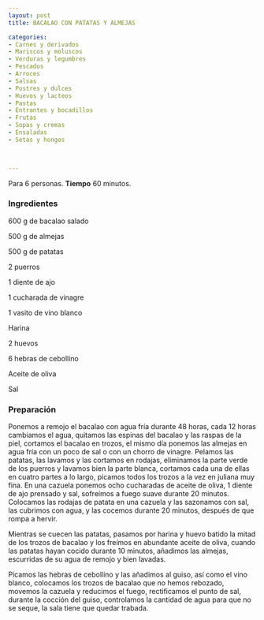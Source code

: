 ```yaml
---
layout: post
title: BACALAO CON PATATAS Y ALMEJAS

categories:
- Carnes y derivados
- Mariscos y moluscos
- Verduras y legumbres
- Pescados
- Arroces
- Salsas
- Postres y dulces
- Huevos y lacteos
- Pastas
- Entrantes y bocadillos
- Frutas
- Sopas y cremas
- Ensaladas
- Setas y hongos
 


---
```


Para 6 personas.
<b>Tiempo</b> 60 minutos.

<h3>Ingredientes</h3>

600 g de bacalao salado

500 g de almejas

500 g de patatas

2 puerros

1 diente de ajo

1 cucharada de vinagre

1 vasito de vino blanco

Harina

2 huevos

6 hebras de cebollino

Aceite de oliva

Sal

<h3>Preparación</h3>

Ponemos a remojo el bacalao con agua fría durante 48 horas, cada 12 horas cambiamos el agua, quitamos las espinas del bacalao y las raspas de la piel, cortamos el bacalao en trozos, el mismo día ponemos las almejas en agua fría con un poco de sal o con un chorro de vinagre. Pelamos las patatas, las lavamos y las cortamos en rodajas, eliminamos la parte verde de los puerros y lavamos bien la parte blanca, cortamos cada una de ellas en cuatro partes a lo largo, picamos todos los trozos a la vez en juliana muy fina. En una cazuela ponemos ocho cucharadas de aceite de oliva, 1 diente de ajo prensado y sal, sofreímos a fuego suave durante 20 minutos. Colocamos las rodajas de patata en una cazuela y las sazonamos con sal, las cubrimos con agua, y las cocemos durante 20 minutos, después de que rompa a hervir.

Mientras se cuecen las patatas, pasamos por harina y huevo batido la mitad de los trozos de bacalao y los freímos en abundante aceite de oliva, cuando las patatas hayan cocido durante 10 minutos, añadimos las almejas, escurridas de su agua de remojo y bien lavadas.

Picamos las hebras de cebollino y las añadimos al guiso, así como el vino blanco, colocamos los trozos de bacalao que no hemos rebozado, movemos la cazuela y reducimos el fuego, rectificamos el punto de sal, durante la cocción del guiso, controlamos la cantidad de agua para que no se seque, la sala tiene que quedar trabada.

